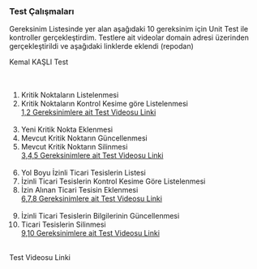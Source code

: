 ### Test Çalışmaları <br/>
Gereksinim Listesinde  yer alan aşağıdaki 10 gereksinim için Unit Test ile kontroller gerçekleştirdim.  Testlere ait videolar domain adresi üzerinden gerçekleştirildi ve aşağıdaki linklerde eklendi (repodan)<br/>

Kemal KAŞLI Test<br/> <br/> <br/>
1.	Kritik Noktaların Listelenmesi<br/>
2.	Kritik Noktaların Kontrol Kesime göre Listelenmesi<br/>
[1,2 Gereksinimlere ait Test Videosu Linki](https://github.com/kemalkasli/IspartaKGM/blob/main/unit%20test%201%2B2.mp4)<br/><br/>
3.	Yeni Kritik Nokta Eklenmesi<br/>
4.	Mevcut Kritik Noktarın Güncellenmesi<br/>
5.	Mevcut Kritik Noktarın Silinmesi<br/>
[3,4,5 Gereksinimlere ait Test Videosu Linki](https://github.com/kemalkasli/IspartaKGM/blob/main/unit%20test%203%2B4%2B5.mp4)<br/><br/>
6.	Yol Boyu İzinli Ticari Tesislerin Listesi<br/>
7.	İzinli Ticari Tesislerin Kontrol Kesime Göre Listelenmesi<br/>
8.	İzin Alınan Ticari Tesisin Eklenmesi<br/>
[6,7,8 Gereksinimlere ait Test Videosu Linki](https://github.com/kemalkasli/IspartaKGM/blob/main/unit%20test%206%2B7%2B8.mp4)<br/><br/>
9.	İzinli Ticari Tesislerin Bilgilerinin Güncellenmesi<br/>
10.	Ticari Tesislerin Silinmesi<br/>
[9,10 Gereksinimlere ait Test Videosu Linki](https://github.com/kemalkasli/IspartaKGM/blob/main/unit%20test%209%2B10.mp4)<br/><br/>
 

Test Videosu Linki

